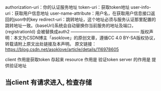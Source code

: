 authorization-uri：你的认证服务地址
token-uri：获取token地址
user-info-uri：获取用户信息地址
user-name-attribute：用户名，在获取用户信息接口返回的json中的key
redirect-uri：跳转地址，这个地址必须与服务认证那里配置的跳转地址一致。{baseUrl}系统会自动替换你当前服务的地址及端口，{registrationId} 会被替换成auth2
————————————————
版权声明：本文为CSDN博主「asoklove」的原创文章，遵循CC 4.0 BY-SA版权协议，转载请附上原文出处链接及本声明。
原文链接：https://blog.csdn.net/asoklove/article/details/116978605

client  作用是获取token 存起来
resource 作用是 验证token
server 的作用是 提供验证地址

## 当client 有请求进入, 检查存储
